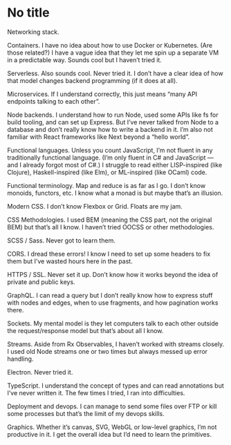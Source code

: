# No title

Networking stack. 

Containers. I have no idea about how to use Docker or Kubernetes. (Are those related?) I have a vague idea that they let me spin up a separate VM in a predictable way. Sounds cool but I haven’t tried it.

Serverless. Also sounds cool. Never tried it. I don’t have a clear idea of how that model changes backend programming (if it does at all).

Microservices. If I understand correctly, this just means “many API endpoints talking to each other”. 

Node backends. I understand how to run Node, used some APIs like fs for build tooling, and can set up Express. But I’ve never talked from Node to a database and don’t really know how to write a backend in it. I’m also not familiar with React frameworks like Next beyond a “hello world”.

Functional languages. Unless you count JavaScript, I’m not fluent in any traditionally functional language. (I’m only fluent in C# and JavaScript — and I already forgot most of C#.) I struggle to read either LISP-inspired (like Clojure), Haskell-inspired (like Elm), or ML-inspired (like OCaml) code.

Functional terminology. Map and reduce is as far as I go. I don’t know monoids, functors, etc. I know what a monad is but maybe that’s an illusion.

Modern CSS. I don’t know Flexbox or Grid. Floats are my jam.

CSS Methodologies. I used BEM (meaning the CSS part, not the original BEM) but that’s all I know. I haven’t tried OOCSS or other methodologies.

SCSS / Sass. Never got to learn them.

CORS. I dread these errors! I know I need to set up some headers to fix them but I’ve wasted hours here in the past.

HTTPS / SSL. Never set it up. Don’t know how it works beyond the idea of private and public keys.

GraphQL. I can read a query but I don’t really know how to express stuff with nodes and edges, when to use fragments, and how pagination works there.

Sockets. My mental model is they let computers talk to each other outside the request/response model but that’s about all I know.

Streams. Aside from Rx Observables, I haven’t worked with streams closely. I used old Node streams one or two times but always messed up error handling.

Electron. Never tried it.

TypeScript. I understand the concept of types and can read annotations but I’ve never written it. The few times I tried, I ran into difficulties.

Deployment and devops. I can manage to send some files over FTP or kill some processes but that’s the limit of my devops skills.

Graphics. Whether it’s canvas, SVG, WebGL or low-level graphics, I’m not productive in it. I get the overall idea but I’d need to learn the primitives.
